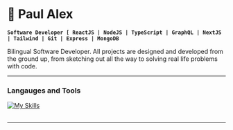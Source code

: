 # :rocket: Paul Alex

**`Software Developer [ ReactJS | NodeJS | TypeScript | GraphQL | NextJS | Tailwind | Git | Express | MongoDB `**


Bilingual Software Developer. All projects are designed and developed
from the ground up, from sketching out all the way to solving real life problems with code.

---

### Langauges and Tools

[![My Skills](https://skillicons.dev/icons?i=react,nodejs,ts,graphql,nextjs,tailwind,git,express,mongodb,java)](https://skillicons.dev)
<br />
<br />

---



